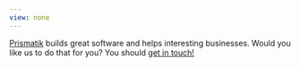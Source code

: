 ```yaml
---
view: none
---
```


[Prismatik][1] builds great software and helps interesting businesses. Would you like us to do that for you? You should [get in touch!][2]

[1]: https://prismatik.com.au
[2]: https://prismatik.com.au/contact/
